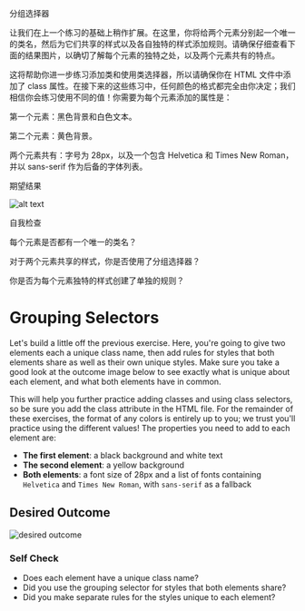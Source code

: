 分组选择器

让我们在上一个练习的基础上稍作扩展。在这里，你将给两个元素分别起一个唯一的类名，然后为它们共享的样式以及各自独特的样式添加规则。请确保仔细查看下面的结果图片，以确切了解每个元素的独特之处，以及两个元素共有的特点。

这将帮助你进一步练习添加类和使用类选择器，所以请确保你在 HTML 文件中添加了 class 属性。在接下来的这些练习中，任何颜色的格式都完全由你决定；我们相信你会练习使用不同的值！你需要为每个元素添加的属性是：

第一个元素：黑色背景和白色文本。

第二个元素：黄色背景。

两个元素共有：字号为 28px，以及一个包含 Helvetica 和 Times New Roman，并以 sans-serif 作为后备的字体列表。

期望结果

![alt text](./desired-outcome.png)

自我检查

每个元素是否都有一个唯一的类名？

对于两个元素共享的样式，你是否使用了分组选择器？

你是否为每个元素独特的样式创建了单独的规则？

# Grouping Selectors

Let's build a little off the previous exercise. Here, you're going to give two elements each a unique class name, then add rules for styles that both elements share as well as their own unique styles. Make sure you take a good look at the outcome image below to see exactly what is unique about each element, and what both elements have in common.

This will help you further practice adding classes and using class selectors, so be sure you add the class attribute in the HTML file. For the remainder of these exercises, the format of any colors is entirely up to you; we trust you'll practice using the different values! The properties you need to add to each element are:

- **The first element**: a black background and white text
- **The second element**: a yellow background
- **Both elements**: a font size of 28px and a list of fonts containing `Helvetica` and `Times New Roman`, with `sans-serif` as a fallback

## Desired Outcome

![desired outcome](./desired-outcome.png)

### Self Check

- Does each element have a unique class name?
- Did you use the grouping selector for styles that both elements share?
- Did you make separate rules for the styles unique to each element?
